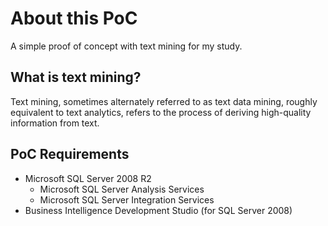 About this PoC
==============

A simple proof of concept with text mining for my study.

What is text mining?
--------------------

Text mining, sometimes alternately referred to as text data mining, roughly equivalent to text analytics, refers to the process of deriving high-quality information from text.

PoC Requirements
----------------
+ Microsoft SQL Server 2008 R2
   + Microsoft SQL Server Analysis Services
   + Microsoft SQL Server Integration Services
+ Business Intelligence Development Studio (for SQL Server 2008)




    